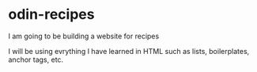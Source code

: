 # odin-recipes

I am going to be building a website for recipes

I will be using evrything I have learned in HTML such as lists, boilerplates, anchor tags, etc.

